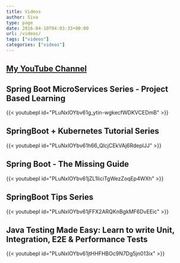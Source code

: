 ```yaml
---
title: Videos
author: Siva
type: page
date: 2016-04-10T04:03:33+00:00
url: /videos/
tags: ["videos"]
categories: ["videos"]
---
```

## [My YouTube Channel](https://www.youtube.com/c/sivalabs)

## Spring Boot MicroServices Series - Project Based Learning

{{< youtubepl id="PLuNxlOYbv61g_ytin-wgkecfWDKVCEDmB" >}}

## SpringBoot + Kubernetes Tutorial Series

{{< youtubepl id="PLuNxlOYbv61h66_QlcjCEkVAj6RdeplJJ" >}}

## Spring Boot - The Missing Guide

{{< youtubepl id="PLuNxlOYbv61jZL1IiciTgWezZoqEp4WXh" >}}

## SpringBoot Tips Series

{{< youtubepl id="PLuNxlOYbv61jFFX2ARQKnBgkMF6DvEEic" >}}

## Java Testing Made Easy: Learn to write Unit, Integration, E2E & Performance Tests

{{< youtubepl id="PLuNxlOYbv61jtHHFHBOc9N7Dg5jn013ix" >}}

